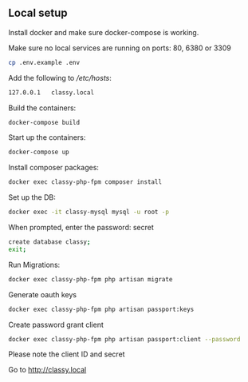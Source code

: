 ## Local setup

Install docker and make sure docker-compose is working.

Make sure no local services are running on ports: 80, 6380 or 3309

```bash
cp .env.example .env
```

Add the following to */etc/hosts*:

```bash
127.0.0.1   classy.local
```

Build the containers:

```bash
docker-compose build
```

Start up the containers:

```bash
docker-compose up
```

Install composer packages:

```bash
docker exec classy-php-fpm composer install
```

Set up the DB:

```bash
docker exec -it classy-mysql mysql -u root -p
```

When prompted, enter the password: secret

```bash
create database classy;
exit;
```

Run Migrations:

```bash
docker exec classy-php-fpm php artisan migrate
```

Generate oauth keys

```bash
docker exec classy-php-fpm php artisan passport:keys
```

Create password grant client

```bash
docker exec classy-php-fpm php artisan passport:client --password
```

Please note the client ID and secret



Go to http://classy.local
